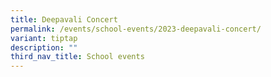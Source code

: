 ```yaml
---
title: Deepavali Concert
permalink: /events/school-events/2023-deepavali-concert/
variant: tiptap
description: ""
third_nav_title: School events
---
```

